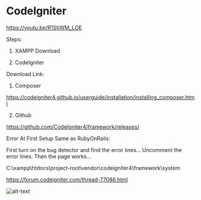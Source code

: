 # CodeIgniter

https://youtu.be/R1StjWM_LOE

Steps:

1. XAMPP Download

2. CodeIgniter

Download Link:
1. Composer

https://codeigniter4.github.io/userguide/installation/installing_composer.html

2. Github

https://github.com/CodeIgniter4/framework/releases/


Error At First Setup Same as RubyOnRails:

First turn on the bug detector and find the error lines... Uncomment the error lines. Then the page works...

C:\xampp\htdocs\project-root\vendor\codeigniter4\framework\system 

https://forum.codeigniter.com/thread-77086.html


![alt-text](https://user-images.githubusercontent.com/58724748/106479391-3edea880-64e5-11eb-8b1c-c340454cb7e9.png)
